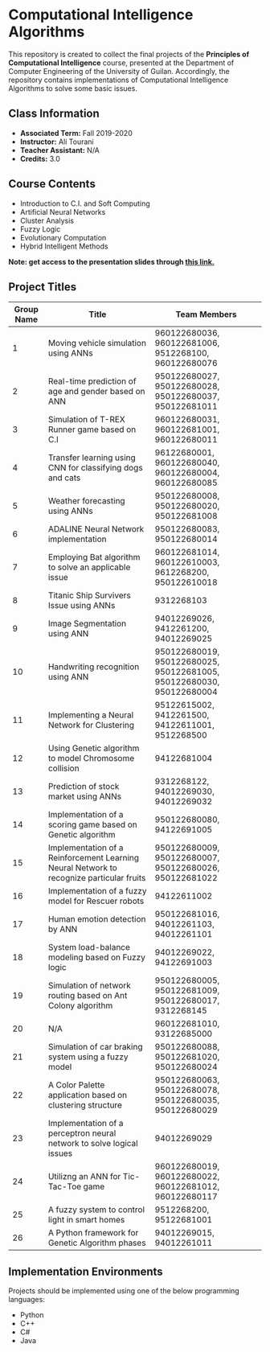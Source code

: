 # Computational Intelligence Algorithms

This repository is created to collect the final projects of the **Principles of Computational Intelligence** course, presented at the Department of Computer Engineering of the University of Guilan. Accordingly, the repository contains implementations of Computational Intelligence Algorithms to solve some basic issues.

## Class Information
- **Associated Term:** Fall 2019-2020
- **Instructor:** Ali Tourani
- **Teacher Assistant:** N/A
- **Credits:** 3.0


## Course Contents
- Introduction to C.I. and Soft Computing
- Artificial Neural Networks
- Cluster Analysis
- Fuzzy Logic
- Evolutionary Computation
- Hybrid Intelligent Methods

****Note: get access to the presentation slides through [this link.](http://alitourani.ir/downloadable-files/ "this link.")****

## Project Titles
| Group Name | Title | Team Members |
| ------------ | ------------ | ------------ |
| 1 | Moving vehicle simulation using ANNs | 960122680036, 960122681006, 9512268100, 960122680076 |
| 2 | Real-time prediction of age and gender based on ANN | 950122680027, 950122680028, 950122680037, 950122681011 |
| 3 | Simulation of T-REX Runner game based on C.I | 960122680031, 960122681001, 960122680011 |
| 4 | Transfer learning using CNN for classifying dogs and cats | 96122680001, 960122680040, 960122680004, 960122680085 |
| 5 | Weather forecasting using ANNs | 950122680008, 950122680020, 950122681008 |
| 6 | ADALINE Neural Network implementation | 950122680083, 950122680014 |
| 7 | Employing Bat algorithm to solve an applicable issue | 960122681014, 960122610003, 9612268200, 950122610018 |
| 8 | Titanic Ship Survivers Issue using ANNs | 9312268103 |
| 9 | Image Segmentation using ANN | 94012269026, 9412261200, 94012269025 |
| 10 | Handwriting recognition using ANN | 950122680019, 950122680025, 950122681005, 950122680030, 950122680004 |
| 11 | Implementing a Neural Network for Clustering | 95122615002, 9412261500, 94122611001, 9512268500 |
| 12 | Using Genetic algorithm to model Chromosome collision | 94122681004 |
| 13 | Prediction of stock market using ANNs | 9312268122, 94012269030, 94012269032 |
| 14 | Implementation of a scoring game based on Genetic algorithm | 950122680080, 94122691005 |
| 15 | Implementation of a Reinforcement Learning Neural Network to recognize particular fruits | 950122680009, 950122680007, 950122680026, 950122681022 |
| 16 | Implementation of a fuzzy model for Rescuer robots | 94122611002 |
| 17 | Human emotion detection by ANN | 950122681016, 94012261103, 94012261101 |
| 18 | System load-balance modeling based on Fuzzy logic | 94012269022, 94122691003 |
| 19 | Simulation of network routing based on Ant Colony algorithm | 950122680005, 950122681009, 950122680017, 9312268145 |
| 20 | N/A | 960122681010, 93122685000 |
| 21 | Simulation of car braking system using a fuzzy model | 950122680088, 950122681020, 950122680024 |
| 22 | A Color Palette application based on clustering structure | 950122680063, 950122680078, 950122680035, 950122680029 |
| 23 | Implementation of a perceptron neural network to solve logical issues | 94012269029 |
| 24 | Utilizng an ANN for Tic-Tac-Toe game | 960122680019, 960122680022, 960122681012, 960122680117 |
| 25 | A fuzzy system to control light in smart homes | 9512268200, 95122681001 |
| 26 | A Python framework for Genetic Algorithm phases | 94012269015, 94012261011 |

## Implementation Environments
Projects should be implemented using one of the below programming languages:
- Python
- C++
- C#
- Java
